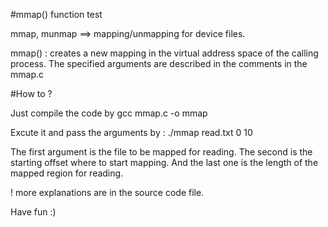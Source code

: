 #mmap() function test

mmap, munmap ==> mapping/unmapping for device files.

mmap() : creates a new mapping in the virtual address space of the calling process.
The specified arguments are described in the comments in the mmap.c 

#How to ?

Just compile the code by gcc mmap.c -o mmap

Excute it and pass the arguments by : ./mmap read.txt 0 10

The first argument is the file to be mapped for reading.
The second is the starting offset where to start mapping.
And the last one is the length of the mapped region for reading.


! more explanations are in the source code file.

Have fun :) 
